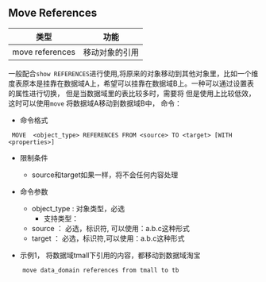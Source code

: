 ## Move References

| 类型              | 功能      |
|-----------------|---------|
| move references | 移动对象的引用 | 

一般配合`show REFERENCES`进行使用,将原来的对象移动到其他对象里，比如一个维度表原本是挂靠在数据域A上，希望可以挂靠在数据域B上。一种可以通过设置表的属性进行切换， 但是当数据域里的表比较多时，需要将 但是使用上比较低效，这时可以使用`move` 将数据域A移动到数据域B中， 命令：

- 命令格式

```
 MOVE  <object_type> REFERENCES FROM <source> TO <target> [WITH <properties>]
```

- 限制条件
    - source和target如果一样，将不会任何内容处理
- 命令参数
    - object_type : 对象类型，必选
        - 支持类型：
    - source ： 必选，标识符, 可以使用：a.b.c这种形式
    - target ： 必选，标识符,可以使用：a.b.c这种形式

- 示例1， 将数据域tmall下引用的内容，都移动到数据域淘宝

```plain
    move data_domain references from tmall to tb 
```




